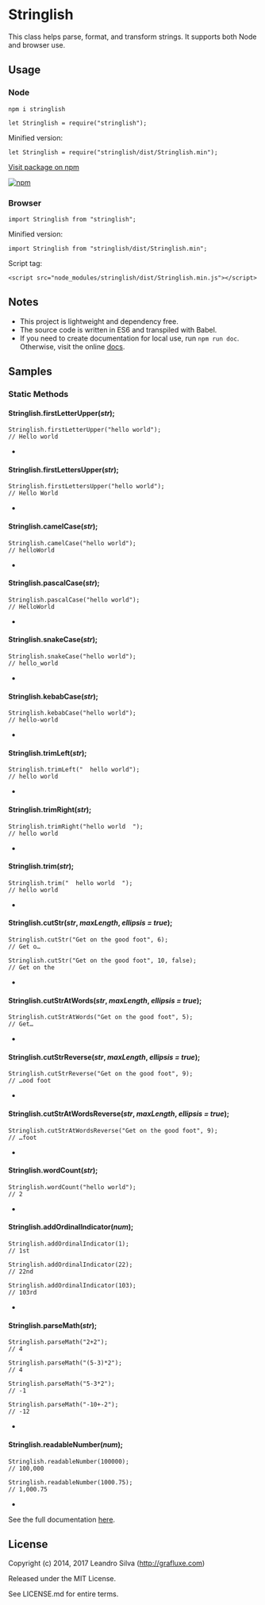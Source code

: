 # Stringlish

This class helps parse, format, and transform strings. It supports both Node and browser use.

## Usage

### Node

`npm i stringlish`

```
let Stringlish = require("stringlish");
```

Minified version:

```
let Stringlish = require("stringlish/dist/Stringlish.min");
```

[Visit package on npm](https://www.npmjs.com/package/stringlish)

[![npm](https://nodei.co/npm/stringlish.png)](https://www.npmjs.com/package/stringlish)

### Browser

```
import Stringlish from "stringlish";
```

Minified version:

```
import Stringlish from "stringlish/dist/Stringlish.min";
```

Script tag:

```
<script src="node_modules/stringlish/dist/Stringlish.min.js"></script>
```

## Notes

- This project is lightweight and dependency free.
- The source code is written in ES6 and transpiled with Babel.
- If you need to create documentation for local use, run `npm run doc`. Otherwise, visit the online [docs](http://grafluxe.com/o/doc/stringlish/Stringlish.html).

## Samples

### Static Methods

#### Stringlish.firstLetterUpper(*str*);

```
Stringlish.firstLetterUpper("hello world");
// Hello world
```

-

#### Stringlish.firstLettersUpper(*str*);

```
Stringlish.firstLettersUpper("hello world");
// Hello World
```

-

#### Stringlish.camelCase(*str*);

```
Stringlish.camelCase("hello world");
// helloWorld
```

-

#### Stringlish.pascalCase(*str*);

```
Stringlish.pascalCase("hello world");
// HelloWorld
```

-

#### Stringlish.snakeCase(*str*);

```
Stringlish.snakeCase("hello world");
// hello_world
```

-

#### Stringlish.kebabCase(*str*);

```
Stringlish.kebabCase("hello world");
// hello-world
```

-

#### Stringlish.trimLeft(*str*);

```
Stringlish.trimLeft("  hello world");
// hello world
```

-

#### Stringlish.trimRight(*str*);

```
Stringlish.trimRight("hello world  ");
// hello world
```

-

#### Stringlish.trim(*str*);

```
Stringlish.trim("  hello world  ");
// hello world
```

-

#### Stringlish.cutStr(*str*, *maxLength*, *ellipsis = true*);

```
Stringlish.cutStr("Get on the good foot", 6);
// Get o…

Stringlish.cutStr("Get on the good foot", 10, false);
// Get on the
```

-

#### Stringlish.cutStrAtWords(*str*, *maxLength*, *ellipsis = true*);

```
Stringlish.cutStrAtWords("Get on the good foot", 5);
// Get…
```

-

#### Stringlish.cutStrReverse(*str*, *maxLength*, *ellipsis = true*);

```
Stringlish.cutStrReverse("Get on the good foot", 9);
// …ood foot
```

-

#### Stringlish.cutStrAtWordsReverse(*str*, *maxLength*, *ellipsis = true*);

```
Stringlish.cutStrAtWordsReverse("Get on the good foot", 9);
// …foot
```

-

#### Stringlish.wordCount(*str*);

```
Stringlish.wordCount("hello world");
// 2
```

-

#### Stringlish.addOrdinalIndicator(*num*);

```
Stringlish.addOrdinalIndicator(1);
// 1st

Stringlish.addOrdinalIndicator(22);
// 22nd

Stringlish.addOrdinalIndicator(103);
// 103rd
```

-

#### Stringlish.parseMath(*str*);

```
Stringlish.parseMath("2+2");
// 4

Stringlish.parseMath("(5-3)*2");
// 4

Stringlish.parseMath("5-3*2");
// -1

Stringlish.parseMath("-10+-2");
// -12
```

-

#### Stringlish.readableNumber(*num*);

```
Stringlish.readableNumber(100000);
// 100,000

Stringlish.readableNumber(1000.75);
// 1,000.75
```

-

See the full documentation [here](http://grafluxe.com/o/doc/stringlish/Stringlish.html).

## License

Copyright (c) 2014, 2017 Leandro Silva (http://grafluxe.com)

Released under the MIT License.

See LICENSE.md for entire terms.

